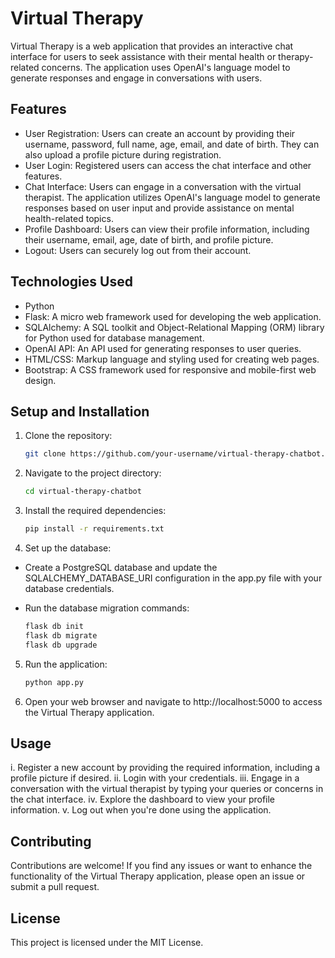 # Virtual Therapy

Virtual Therapy is a web application that provides an interactive chat interface for users to seek assistance with their mental health or therapy-related concerns. The application uses OpenAI's language model to generate responses and engage in conversations with users.

## Features

- User Registration: Users can create an account by providing their username, password, full name, age, email, and date of birth. They can also upload a profile picture during registration.
- User Login: Registered users can access the chat interface and other features.
- Chat Interface: Users can engage in a conversation with the virtual therapist. The application utilizes OpenAI's language model to generate responses based on user input and provide assistance on mental health-related topics.
- Profile Dashboard: Users can view their profile information, including their username, email, age, date of birth, and profile picture.
- Logout: Users can securely log out from their account.

## Technologies Used

- Python
- Flask: A micro web framework used for developing the web application.
- SQLAlchemy: A SQL toolkit and Object-Relational Mapping (ORM) library for Python used for database management.
- OpenAI API: An API used for generating responses to user queries.
- HTML/CSS: Markup language and styling used for creating web pages.
- Bootstrap: A CSS framework used for responsive and mobile-first web design.

## Setup and Installation

1. Clone the repository:

   ```bash
   git clone https://github.com/your-username/virtual-therapy-chatbot.git


2. Navigate to the project directory:

    ```bash
    cd virtual-therapy-chatbot

3. Install the required dependencies:

    ```bash
    pip install -r requirements.txt

4. Set up the database:

  - Create a PostgreSQL database and update  the SQLALCHEMY_DATABASE_URI configuration in the app.py 
    file with your database credentials.

   - Run the database migration commands:

        ```bash
        flask db init
        flask db migrate
        flask db upgrade
5. Run the application:

     ```bash
    python app.py

6.  Open your web browser and navigate to http://localhost:5000 to access the Virtual Therapy application.

## Usage

i. Register a new account by providing the required information, including a profile picture if desired.
ii. Login with your credentials.
iii. Engage in a conversation with the virtual therapist by typing your queries or concerns in the chat interface.
iv. Explore the dashboard to view your profile information.
v. Log out when you're done using the application.

## Contributing

Contributions are welcome! If you find any issues or want to enhance the functionality of the Virtual Therapy application, please open an issue or submit a pull request.

## License

This project is licensed under the MIT License.
